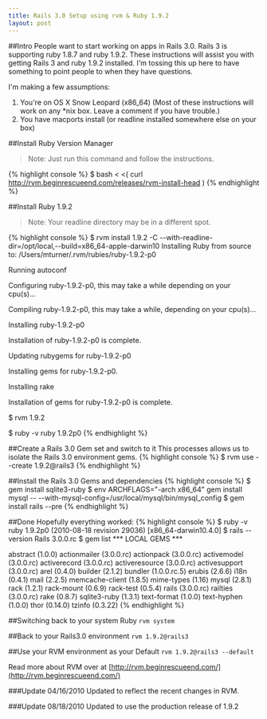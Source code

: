 ```yaml
--- 
title: Rails 3.0 Setup using rvm & Ruby 1.9.2
layout: post
---
```

##Intro
People want to start working on apps in  Rails 3.0. Rails 3 is supporting ruby 1.8.7 and ruby 1.9.2. These instructions will assist you with getting Rails 3 and ruby 1.9.2 installed. I'm tossing this up here to have something to point people to when they have questions. 


I'm making a few assumptions:  

1. You're on OS X Snow Leopard (x86_64) (Most of these instructions will work on any *nix box. Leave a comment if you have trouble.)
2. You have macports install (or readline installed somewhere else on your box) 

##Install Ruby Version Manager
> Note: Just run this command and follow the instructions. 

{% highlight console %}
$ bash < <( curl http://rvm.beginrescueend.com/releases/rvm-install-head )
{% endhighlight %}

##Install Ruby 1.9.2
> Note: Your readline directory may be in a different spot. 

{% highlight console %}
$ rvm install 1.9.2 -C --with-readline-dir=/opt/local,--build=x86_64-apple-darwin10
Installing Ruby from source to: /Users/mturner/.rvm/rubies/ruby-1.9.2-p0

Running autoconf

Configuring ruby-1.9.2-p0, this may take a while depending on your cpu(s)...

Compiling ruby-1.9.2-p0, this may take a while, depending on your cpu(s)...

Installing ruby-1.9.2-p0

Installation of ruby-1.9.2-p0 is complete.

Updating rubygems for ruby-1.9.2-p0

Installing gems for ruby-1.9.2-p0.

Installing rake

Installation of gems for ruby-1.9.2-p0 is complete.

$ rvm 1.9.2

$ ruby -v
ruby 1.9.2p0
{% endhighlight %}


##Create a Rails 3.0 Gem set and switch to it
This processes allows us to isolate the Rails 3.0 environment gems. 
{% highlight console %}
$ rvm use --create 1.9.2@rails3
{% endhighlight %}


##Install the Rails 3.0 Gems and dependencies 
{% highlight console %}
$ gem install sqlite3-ruby
$ env ARCHFLAGS="-arch x86_64" gem install mysql -- --with-mysql-config=/usr/local/mysql/bin/mysql_config
$ gem install rails --pre
{% endhighlight %}


##Done
Hopefully everything worked:
{% highlight console %}
$ ruby -v
  ruby 1.9.2p0 (2010-08-18 revision 29036) [x86_64-darwin10.4.0]
$ rails --version
  Rails 3.0.0.rc
$ gem list
  *** LOCAL GEMS ***

  abstract (1.0.0)
  actionmailer (3.0.0.rc)
  actionpack (3.0.0.rc)
  activemodel (3.0.0.rc)
  activerecord (3.0.0.rc)
  activeresource (3.0.0.rc)
  activesupport (3.0.0.rc)
  arel (0.4.0)
  builder (2.1.2)
  bundler (1.0.0.rc.5)
  erubis (2.6.6)
  i18n (0.4.1)
  mail (2.2.5)
  memcache-client (1.8.5)
  mime-types (1.16)
  mysql (2.8.1)
  rack (1.2.1)
  rack-mount (0.6.9)
  rack-test (0.5.4)
  rails (3.0.0.rc)
  railties (3.0.0.rc)
  rake (0.8.7)
  sqlite3-ruby (1.3.1)
  text-format (1.0.0)
  text-hyphen (1.0.0)
  thor (0.14.0)
  tzinfo (0.3.22)
{% endhighlight %}

##Switching back to your system Ruby
`rvm system`

##Back to your Rails3.0 environment
`rvm 1.9.2@rails3`

##Use your RVM environment as your Default 
`rvm 1.9.2@rails3 --default`

Read more about RVM over at [http://rvm.beginrescueend.com/](http://rvm.beginrescueend.com/)

###Update 04/16/2010
Updated to reflect the recent changes in RVM.

###Update 08/18/2010 
Updated to use the production release of 1.9.2
